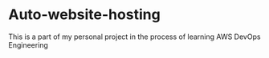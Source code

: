 # Auto-website-hosting
This is a part of my personal project in the process of learning AWS DevOps Engineering 
